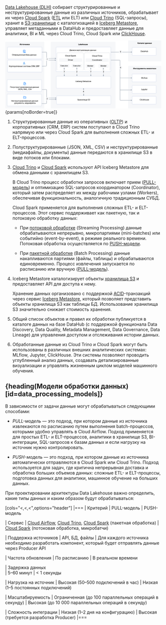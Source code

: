[Data Lakehouse (DLH)](/ru/data-processing/dlh/concepts/about) собирает структурированные и неструктурированные данные из различных источников, обрабатывает их через [Cloud Spark](https://cloud.vk.com/docs/data-processing/dlh/concepts/components/spark) ([ETL](https://ru.wikipedia.org/wiki/ETL) или ELT) или [Cloud Trino](https://cloud.vk.com/docs/data-processing/dlh/concepts/components/trino) (SQL-запросы), хранит в [S3-хранилище](https://cloud.vk.com/docs/data-processing/dlh/concepts/components/s3) с каталогизацией в [Iceberg Metastore](https://cloud.vk.com/docs/data-processing/dlh/concepts/components/iceberg), управляет метаданными в DataHub и предоставляет данные для аналитики, BI и ML через Cloud Trino, Cloud Spark или [ClickHouse](https://cloud.vk.com/docs/data-processing/dlh/concepts/components#clickhouse).

![](./assets/arch_diagram.png){params[noBorder=true]}

1. Структурированные данные из оперативных ([OLTP](https://ru.wikipedia.org/wiki/OLTP)) и корпоративных (CRM, ERP) систем поступают в Cloud Trino напрямую или через Cloud Spark для выполнения сложных ETL- и ELT-процессов.
 
1. Полуструктурированные (JSON, XML, CSV) и неструктурированные (медиафайлы, документы) данные передаются в хранилище S3 в виде потоков или блоками.

1. [Cloud Trino](https://cloud.vk.com/docs/data-processing/dlh/concepts/components/trino) и [Cloud Spark](https://cloud.vk.com/docs/data-processing/dlh/concepts/components/spark) используют API Iceberg Metastore для обмена данными с хранилищем S3.

    В Cloud Trino процесс обработки запросов включает прием ([PULL-модель](#data_processing_models)) и оптимизацию SQL-запросов координатором (Coordinator), который затем распределяет их между рабочими узлами (Workers), обеспечивая функциональность, аналогичную традиционным СУБД.

    Cloud Spark применяется для выполнения сложных ETL- и ELT-процессов. Этот сервис поддерживает как пакетную, так и потоковую обработку данных:

    - При [потоковой обработке](https://en.wikipedia.org/wiki/Stream_processing) (Streaming Processing) данные обрабатываются непрерывно, микропартиями (mini-batches) или событийно (event-by-event), в режиме реального времени. Потоковая обработка осуществляется по [PUSH-модели](#data_processing_models).

    - При [пакетной обработке](https://en.wikipedia.org/wiki/Batch_processing) (Batch Processing) данные накапливаются партиями (файлы, таблицы) и обрабатываются единовременно. Процесс извлечения запускается по расписанию или вручную ([PULL-модель](#data_processing_models)).

1. Iceberg Metastore каталогизирует объекты [хранилища S3](https://cloud.vk.com/docs/data-processing/dlh/concepts/components/s3) и предоставляет API для доступа к нему.

    Хранение данных организовано с поддержкой [ACID](https://ru.wikipedia.org/wiki/ACID)-транзакций через сервис [Iceberg Metastore](https://cloud.vk.com/docs/data-processing/dlh/concepts/components/iceberg), который позволяет представить объекты хранилища S3 как таблицы БД. Использование хранилища S3 значительно снижает стоимость хранения.

1. Общий список объектов и правил их обработки публикуется в каталоге данных на базе DataHub (с поддержкой функционала Data Discovery, Data Quality, Metadata Management, Data Governance, Data Lineage) для управления доступом и отслеживания истории данных.
1. Обработанные данные из Cloud Trino и Cloud Spark могут быть использованы в различных внешних аналитических системах: MLflow, Jupyter, ClickHouse. Эти системы позволяют проводить углубленный анализ данных, создавать детализированные визуализации и управлять жизненным циклом моделей машинного обучения.

## {heading(Модели обработки данных)[id=data_processing_models]}

В зависимости от задачи данные могут обрабатываться следующими способами:

- _PULL-модель_ — это подход, при котором данные из источника извлекаются по расписанию путем выполнения batch-процессов, которыми удобно управлять в Cloud Airflow. Подход применяется для простых ETL- и ELT-процессов, аналитики в хранилище S3, BI-интеграции, SQL-запросов к базам данных и если нагрузку на источник нужно контролировать.

- _PUSH-модель_ — это подход, при котором данные из источника автоматически отправляются в Cloud Spark или Cloud Trino. Подход используется для задач, где критична непрерывная доставка и обработка больших объемов данных: сложные ETL- и ELT-процессы, подготовка данных для аналитики, машинное обучение на больших данных.

При проектировании архитектуры Data Lakehouse важно определить, какие типы данных и каким образом будут обрабатываться:

[cols="<,<,<",options="header"]
|===
| Критерий
| PULL-модель
| PUSH-модель

| Сервис
| [Cloud Airflow](https://cloud.vk.com/docs/data-processing/dlh/concepts/components/airflow), [Cloud Trino](https://cloud.vk.com/docs/data-processing/dlh/concepts/components/trino), [Cloud Spark](https://cloud.vk.com/docs/data-processing/dlh/concepts/components/spark) (пакетная обработка)
| [Cloud Spark](https://cloud.vk.com/docs/data-processing/dlh/concepts/components/spark) (потоковая обработка, микробатчи)

| Поддержка источников
| API, БД, файлы
| Для каждого источника необходимо разработать компонент, который будет отправлять данные через Producer API

| Частота обновления
| По расписанию
| В реальном времени

| Задержка данных  
| 5–60 минут
| < 1 секунды

| Нагрузка на источник
| Высокая (50–500 подключений в час)
| Низкая (1–5 постоянных подключений)

| Масштабируемость
| Ограниченная (до 100 параллельных операций в секунду)
| Высокая (до 10 000 параллельных операций в секунду)

| Сложность интеграции
| Низкая (1–2 дня на конфигурацию)
| Высокая (требуется разработка Producer)
|===
